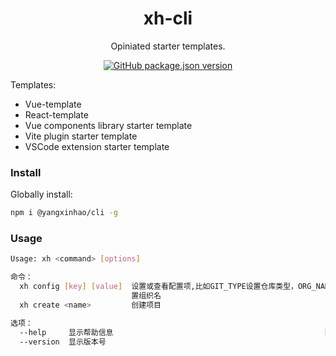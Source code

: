 <h1 align="center">xh-cli</h1>

<p align="center">
Opiniated starter templates.
</p>

<p align="center">
<a href="https://www.npmjs.com/package/@yangxinhao/cli"><img alt="GitHub package.json version" src="https://img.shields.io/npm/v/@yangxinhao/cli?color=green&logo=npm"></a>
</p>

Templates:

* Vue-template
* React-template
* Vue components library starter template
* Vite plugin starter template
* VSCode extension starter template

### Install

Globally install:

```bash
npm i @yangxinhao/cli -g
```

### Usage

```bash
Usage: xh <command> [options]

命令：
  xh config [key] [value]  设置或查看配置项,比如GIT_TYPE设置仓库类型，ORG_NAME设
                           置组织名
  xh create <name>         创建项目

选项：
  --help     显示帮助信息                                               [布尔]
  --version  显示版本号                                                 [布尔]
```